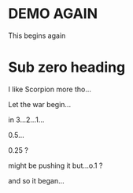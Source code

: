 # DEMO AGAIN

This begins again

# Sub zero heading

I like Scorpion more tho...

Let the war begin...

in 3...2...1...

0.5...

0.25 ?


might be pushing it but...o.1 ?

  
    
      
      
and so it began...

